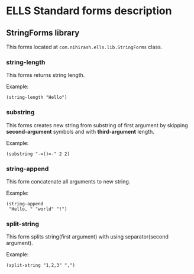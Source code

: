 # ELLS Standard forms description

## StringForms library

This forms located at `com.nihirash.ells.lib.StringForms` class.

### string-length

This forms returns string length.

Example:

```
(string-length "Hello")
```

### substring

This forms creates new string from substring of first argument by skipping **second-argument** symbols and with **third-argument** length.

Example:

```
(substring "-=()=-" 2 2)
```

### string-append

This form concatenate all arguments to new string.

Example:

```
(string-append
 "Hello, " "world" "!")
```

### split-string

This form splits string(first argument) with using separator(second argument).

Example:

```
(split-string "1,2,3" ",")
```